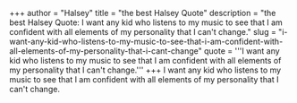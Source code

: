 +++
author = "Halsey"
title = "the best Halsey Quote"
description = "the best Halsey Quote: I want any kid who listens to my music to see that I am confident with all elements of my personality that I can't change."
slug = "i-want-any-kid-who-listens-to-my-music-to-see-that-i-am-confident-with-all-elements-of-my-personality-that-i-cant-change"
quote = '''I want any kid who listens to my music to see that I am confident with all elements of my personality that I can't change.'''
+++
I want any kid who listens to my music to see that I am confident with all elements of my personality that I can't change.
